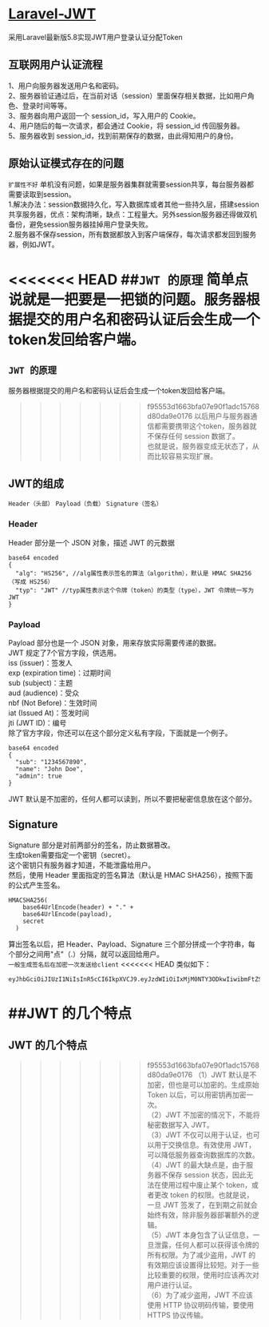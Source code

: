 # [Laravel-JWT](https://jwt.io/)
采用Laravel最新版5.8实现JWT用户登录认证分配Token

## 互联网用户认证流程
1、用户向服务器发送用户名和密码。  
2、服务器验证通过后，在当前对话（session）里面保存相关数据，比如用户角色、登录时间等等。  
3、服务器向用户返回一个 session_id，写入用户的 Cookie。  
4、用户随后的每一次请求，都会通过 Cookie，将 session_id 传回服务器。  
5、服务器收到 session_id，找到前期保存的数据，由此得知用户的身份。  

## 原始认证模式存在的问题  
`扩展性不好` 单机没有问题，如果是服务器集群就需要session共享，每台服务器都需要读取到session。    
1.解决办法：session数据持久化，写入数据库或者其他一些持久层，搭建session共享服务器，优点：架构清晰，缺点：工程量大。另外session服务器还得做双机备份，避免session服务器挂掉用户登录失败。  
2.服务器不保存session，所有数据都放入到客户端保存，每次请求都发回到服务器，例如JWT。

<<<<<<< HEAD
##`JWT 的原理`
简单点说就是一把要是一把锁的问题。服务器根据提交的用户名和密码认证后会生成一个token发回给客户端。  
=======
## `JWT 的原理`
服务器根据提交的用户名和密码认证后会生成一个token发回给客户端。  
>>>>>>> f95553d1663bfa07e90f1adc15768d80da9e0176
以后用户与服务器通信都需要携带这个token，服务器就不保存任何 session 数据了。  
也就是说，服务器变成无状态了，从而比较容易实现扩展。  
## JWT的组成
`Header（头部）` `Payload（负载）` `Signature（签名）`  
### Header
Header 部分是一个 JSON 对象，描述 JWT 的元数据
```$json
base64 encoded
{
  "alg": "HS256", //alg属性表示签名的算法（algorithm），默认是 HMAC SHA256（写成 HS256）
  "typ": "JWT" //typ属性表示这个令牌（token）的类型（type），JWT 令牌统一写为JWT
}
```
### Payload
Payload 部分也是一个 JSON 对象，用来存放实际需要传递的数据。  
JWT 规定了7个官方字段，供选用。  
iss (issuer)：签发人   
exp (expiration time)：过期时间  
sub (subject)：主题  
aud (audience)：受众  
nbf (Not Before)：生效时间  
iat (Issued At)：签发时间  
jti (JWT ID)：编号  
除了官方字段，你还可以在这个部分定义私有字段，下面就是一个例子。  
```$json
base64 encoded
{
  "sub": "1234567890",
  "name": "John Doe",
  "admin": true
}
```
JWT 默认是不加密的，任何人都可以读到，所以不要把秘密信息放在这个部分。  
## Signature
Signature 部分是对前两部分的签名，防止数据篡改。  
生成token需要指定一个密钥（secret）。  
这个密钥只有服务器才知道，不能泄露给用户。  
然后，使用 Header 里面指定的签名算法（默认是 HMAC SHA256），按照下面的公式产生签名。  
```$xslt
HMACSHA256(
    base64UrlEncode(header) + "." +
    base64UrlEncode(payload),
    secret
  )
```
算出签名以后，把 Header、Payload、Signature 三个部分拼成一个字符串，每个部分之间用"点"（.）分隔，就可以返回给用户。  
`一般生成签名后在加密一次发送给client`
<<<<<<< HEAD
类似如下：
```$xslt
eyJhbGciOiJIUzI1NiIsInR5cCI6IkpXVCJ9.eyJzdWIiOiIxMjM0NTY3ODkwIiwibmFtZSI6IkpvaG4gRG9lIiwiaWF0IjoxNTE2MjM5MDIyfQ.SflKxwRJSMeKKF2QT4fwpMeJf36POk6yJV_adQssw5c
```
##JWT 的几个特点
=======
## JWT 的几个特点
>>>>>>> f95553d1663bfa07e90f1adc15768d80da9e0176
（1）JWT 默认是不加密，但也是可以加密的。生成原始 Token 以后，可以用密钥再加密一次。  
（2）JWT 不加密的情况下，不能将秘密数据写入 JWT。  
（3）JWT 不仅可以用于认证，也可以用于交换信息。有效使用 JWT，可以降低服务器查询数据库的次数。  
（4）JWT 的最大缺点是，由于服务器不保存 session 状态，因此无法在使用过程中废止某个 token，或者更改 token 的权限。也就是说，一旦 JWT 签发了，在到期之前就会始终有效，除非服务器部署额外的逻辑。  
（5）JWT 本身包含了认证信息，一旦泄露，任何人都可以获得该令牌的所有权限。为了减少盗用，JWT 的有效期应该设置得比较短。对于一些比较重要的权限，使用时应该再次对用户进行认证。  
（6）为了减少盗用，JWT 不应该使用 HTTP 协议明码传输，要使用 HTTPS 协议传输。  



